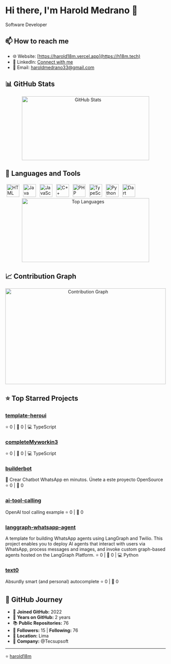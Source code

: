 # Hi there, I'm Harold Medrano 👋

Software Developer



## 📫 How to reach me

- 🌐 Website: [https://harold18m.vercel.app](https://h18m.tech)
- 💼 LinkedIn: [Connect with me](https://linkedin.com/in/haroldmedrano18)
- 📧 Email: [haroldmedrano33@gmail.com](mailto:haroldmedrano33@gmail.com)

## 📊 GitHub Stats

<div align="center">
  <img src="https://github-readme-stats.vercel.app/api?username=harold18m&theme=default&show_icons=true&hide_border=true&count_private=true" alt="GitHub Stats" width="400" height="200" />
</div>

## 🚀 Languages and Tools

<div align="left">
<img src="https://cdn.jsdelivr.net/gh/devicons/devicon@latest/icons/html5/html5-original.svg" alt="HTML" width="40" height="40" title="HTML" style="margin: 4px;" onerror="this.onerror=null;this.src='https://cdn.jsdelivr.net/npm/simple-icons@v11/html5.svg'" />
<img src="https://cdn.jsdelivr.net/gh/devicons/devicon@latest/icons/java/java-original.svg" alt="Java" width="40" height="40" title="Java" style="margin: 4px;" onerror="this.onerror=null;this.src='https://cdn.jsdelivr.net/npm/simple-icons@v11/openjdk.svg'" />
<img src="https://cdn.jsdelivr.net/gh/devicons/devicon@latest/icons/javascript/javascript-original.svg" alt="JavaScript" width="40" height="40" title="JavaScript" style="margin: 4px;" onerror="this.onerror=null;this.src='https://cdn.jsdelivr.net/npm/simple-icons@v11/javascript.svg'" />
<img src="https://cdn.jsdelivr.net/gh/devicons/devicon@latest/icons/cplusplus/cplusplus-original.svg" alt="C++" width="40" height="40" title="C++" style="margin: 4px;" onerror="this.onerror=null;this.src='https://cdn.jsdelivr.net/npm/simple-icons@v11/cplusplus.svg'" />
<img src="https://cdn.jsdelivr.net/gh/devicons/devicon@latest/icons/php/php-original.svg" alt="PHP" width="40" height="40" title="PHP" style="margin: 4px;" onerror="this.onerror=null;this.src='https://cdn.jsdelivr.net/npm/simple-icons@v11/php.svg'" />
<img src="https://cdn.jsdelivr.net/gh/devicons/devicon@latest/icons/typescript/typescript-original.svg" alt="TypeScript" width="40" height="40" title="TypeScript" style="margin: 4px;" onerror="this.onerror=null;this.src='https://cdn.jsdelivr.net/npm/simple-icons@v11/typescript.svg'" />
<img src="https://cdn.jsdelivr.net/gh/devicons/devicon@latest/icons/python/python-original.svg" alt="Python" width="40" height="40" title="Python" style="margin: 4px;" onerror="this.onerror=null;this.src='https://cdn.jsdelivr.net/npm/simple-icons@v11/python.svg'" />
<img src="https://cdn.jsdelivr.net/gh/devicons/devicon@latest/icons/dart/dart-original.svg" alt="Dart" width="40" height="40" title="Dart" style="margin: 4px;" onerror="this.onerror=null;this.src='https://cdn.jsdelivr.net/npm/simple-icons@v11/dart.svg'" />
</div>

<div align="center">
  <img src="https://github-readme-stats.vercel.app/api/top-langs/?username=harold18m&theme=default&layout=compact&hide_border=true&langs_count=8&card_width=400" alt="Top Languages" width="400" height="200" />
</div>

## 📈 Contribution Graph

<div align="center">
  <img src="https://github-readme-activity-graph.vercel.app/graph?username=harold18m&theme=default&hide_border=true&custom_title=Contribution%20Graph" alt="Contribution Graph" width="100%" height="300" />
</div>

## ⭐ Top Starred Projects

### [template-heroui](https://github.com/harold18m/template-heroui)
⭐ 0 | 🍴 0 | 💻 TypeScript

### [completeMyworkin3](https://github.com/harold18m/completeMyworkin3)
⭐ 0 | 🍴 0 | 💻 TypeScript

### [builderbot](https://github.com/harold18m/builderbot)
🤖 Crear Chatbot WhatsApp en minutos. Únete a este proyecto OpenSource
⭐ 0 | 🍴 0

### [ai-tool-calling](https://github.com/harold18m/ai-tool-calling)
OpenAI tool calling example
⭐ 0 | 🍴 0

### [langgraph-whatsapp-agent](https://github.com/harold18m/langgraph-whatsapp-agent)
A template for building WhatsApp agents using LangGraph and Twilio. This project enables you to deploy AI agents that interact with users via WhatsApp, process messages and images, and invoke custom graph-based agents hosted on the LangGraph Platform.
⭐ 0 | 🍴 0 | 💻 Python

### [text0](https://github.com/harold18m/text0)
Absurdly smart (and personal) autocomplete
⭐ 0 | 🍴 0

## 🚀 GitHub Journey

- 📅 **Joined GitHub:** 2022
- 🎂 **Years on GitHub:** 2 years
- 📚 **Public Repositories:** 76
- 👥 **Followers:** 15 | **Following:** 76
- 📍 **Location:** Lima
- 🏢 **Company:** @Tecsupsoft 

---
⭐️ [harold18m](https://github.com/harold18m)
